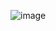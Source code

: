 ![image](https://user-images.githubusercontent.com/11422365/148593755-4478e99d-d9d7-41c8-afd1-e414dafdbd72.png)
